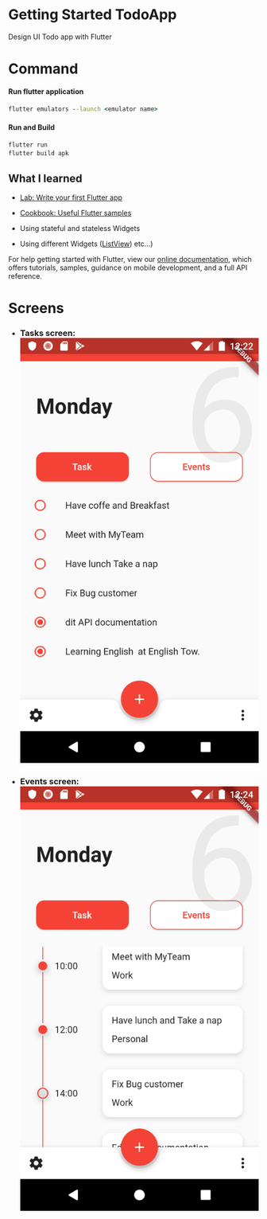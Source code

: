 # Getting Started TodoApp
 Design UI Todo app with Flutter 

# Command

#### Run flutter application
```bat
flutter emulators --launch <emulator name>
````
#### Run and Build
```bat
flutter run 
flutter build apk
```

## What I learned
- [Lab: Write your first Flutter app](https://flutter.dev/docs/get-started/codelab)
- [Cookbook: Useful Flutter samples](https://flutter.dev/docs/cookbook)

- Using stateful and stateless Widgets
- Using different Widgets ([ListView](https://docs.flutter.io/flutter/widgets/ListView-class.html)) etc...) 

For help getting started with Flutter, view our 
[online documentation](https://flutter.dev/docs), which offers tutorials, 
samples, guidance on mobile development, and a full API reference.

# Screens
- ### Tasks screen: ![Home](https://github.com/hmtri-it/TodoApp/blob/master/screens/Screenshot_1563902525.png)

- ### Events screen: ![Home](https://github.com/hmtri-it/TodoApp/blob/master/screens/Screenshot_1563902672.png)



